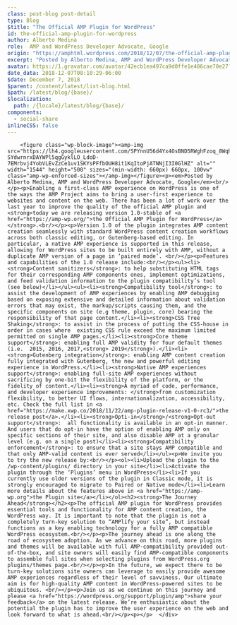 ```yaml
---
class: post-blog post-detail
type: Blog
$title: "The Official AMP Plugin for WordPress"
id: the-official-amp-plugin-for-wordpress
author: Alberto Medina
role:  AMP and WordPress Developer Advocate, Google
origin: "https://amphtml.wordpress.com/2018/12/07/the-official-amp-plugin-for-wordpress/amp/"
excerpt: "Posted by Alberto Medina, AMP and WordPress Developer Advocate, Google Enabling a first-class AMP experience on WordPress is one of the ways the AMP Project aims to bring a user-first experience to websites and content on the web. There has been a lot of work over the last year to improve the quality of the [&#8230;]"
avatar: https://1.gravatar.com/avatar/42ecb1ea497ca9d0ffe1e406cae70e27?s=96&d=identicon&r=G
date_data: 2018-12-07T08:10:29-06:00
$date: December 7, 2018
$parent: /content/latest/list-blog.html
$path: /latest/blog/{base}/
$localization:
  path: /{locale}/latest/blog/{base}/
components:
  - social-share
inlineCSS: false
---
```


<div class="amp-wp-article-content">

		<figure class="wp-block-image"><amp-img src="https://lh4.googleusercontent.com/SPYnnU56d4Yx4OsBND5RWghFzoq_8Wqhh0tqnpcKIZsgWsGu-SYdwrnrxDAYWPl5qgGyklLO_LdoD-7EMrbvj4YobVLEvZzCe1uv1SKYsPFfbOUH8it1KqItoPjATNNjI3I0GlHZ" alt="" width="1544" height="500" sizes="(min-width: 660px) 660px, 100vw" class="amp-wp-enforced-sizes"></amp-img></figure><p><em>Posted by Alberto Medina, AMP and WordPress Developer Advocate, Google</em><br/></p><p>Enabling a first-class AMP experience on WordPress is one of the ways the AMP Project aims to bring a user-first experience to websites and content on the web. There has been a lot of work over the last year to improve the quality of the official AMP plugin and <strong>today we are releasing version 1.0-stable of <a href="https://amp-wp.org/">the Official AMP Plugin for WordPress</a></strong>.<br/></p><p>Version 1.0 of the plugin integrates AMP content creation seamlessly with standard WordPress content creation workflows across both classic editing, or Gutenberg-based editing. In particular, a native AMP experience is supported in this release, allowing for WordPress sites to be built entirely with AMP, without a duplicate AMP version of a page in ‘paired mode’. <br/></p><p>Features and capabilities of the 1.0 release include:<br/></p><ul><li><strong>Content sanitizers</strong>: to help substituting HTML tags for their corresponding AMP components ones, implement optimizations, and feed validation information to the plugin compatibility’s tool (see below)</li></ul><ul><li><strong>Compatibility tool</strong>: to assist the development of AMP experiences by enabling AMP debugging based on exposing extensive and detailed information about validation errors that may exist, the markup/scripts causing them, and the specific components on site (e.g theme, plugin, core) bearing the responsibility of that page content.</li><li><strong>CSS Tree Shaking</strong>: to assist in the process of putting the CSS-house in order in cases where  existing CSS rule exceed the maximum limited permitted on single AMP pages.</li><li><strong>Core theme support</strong>: enabling full AMP validity for four default themes (i.e.  2015, 2016, 2017,<strong> 2019</strong>).</li><li><strong>Gutenberg integration</strong>: enabling AMP content creation fully integrated with Gutenberg, the new and powerful editing experience in WordPress.</li><li><strong>Native AMP experiences support</strong>: enabling full-site AMP experiences without sacrificing by one-bit the flexibility of the platform, or the fidelity of content.</li><li><strong>A myriad of code, performance, and developer experience improvements: </strong>from customization flexibility, to better UI flows, internationalization, accessibility, etc. Check the full list in <a href="https://make.xwp.co/2018/11/22/amp-plugin-release-v1-0-rc3/">the release post</a>.</li><li><strong>Opti-in</strong>/<strong>Opt-out support</strong>:  all functionality is available in an opt-in manner. And users that do opt-in have the option of enabling AMP only on specific sections of their site, and also disable AMP at a granular level (e.g. on a single post)</li><li><strong>Compatibility enforcement</strong>: to ensure that a site stays AMP compatible and that only AMP-valid content is ever served</li></ul><p>We invite you to try the new release by:<br/></p><ol><li>Upload the plugin to the /wp-content/plugins/ directory in your site</li><li>Activate the plugin through the ‘Plugins’ menu in WordPress</li><li>If you currently use older versions of the plugin in Classic mode, it is strongly encouraged to migrate to Paired or Native mode</li><li>Learn more details about the features above in <a href="https://amp-wp.org">the Plugin site</a></li></ol><h2><strong>The Journey Ahead</strong></h2><p>The official AMP plugin for WordPress provides essential tools and functionality for AMP content creation, the WordPress way. It is important to note that the plugin is not a completely turn-key solution to “AMPlify your site”, but instead functions as a key enabling technology for a fully AMP compatible WordPress ecosystem.<br/></p><p>The journey ahead is one along the road of ecosystem adoption. As we advance on this road, more plugins and themes will be available with full AMP-compatibility provided out-of-the-box, and site owners will easily find AMP-compatible components to assemble full sites when selecting plugins from WordPress.org plugins/themes page.<br/></p><p>In the future, we expect there to be turn-key solutions site owners can leverage to easily provide awesome AMP experiences regardless of their level of savviness. Our ultimate aim is for high-quality AMP content in WordPress-powered sites to be ubiquitous. <br/></p><p>Join us as we continue on this journey and please <a href="https://wordpress.org/support/plugin/amp">share your feedback</a> on the latest release. We’re enthusiastic about the potential the plugin has to improve the user experience on the web and look forward to what is ahead.<br/></p><p></p>	</div>

	

</div>

